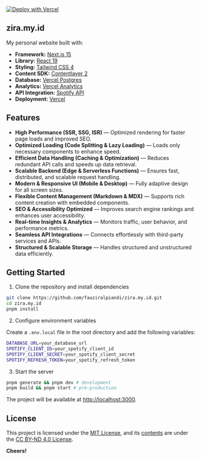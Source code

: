 [![Deploy with Vercel](https://vercel.com/button)](https://vercel.com/new/clone?repository-url=https://github.com/fauziralpiandi/zira.my.id)

## zira.my.id

My personal website built with:

- **Framework:** [Next.js 15](https://nextjs.org/)
- **Library:** [React 19](https://react.dev/)
- **Styling:** [Tailwind CSS 4](https://tailwindcss.com/)
- **Content SDK:** [Contentlayer 2](https://github.com/timlrx/contentlayer2)
- **Database:** [Vercel Postgres](https://vercel.com/docs/storage/vercel-postgres)
- **Analytics:** [Vercel Analytics](https://vercel.com/docs/analytics)
- **API Integration:** [Spotify API](https://developer.spotify.com/)
- **Deployment:** [Vercel](https://vercel.com/home)

## Features

- **High Performance (SSR, SSG, ISR)** — Optimized rendering for faster page loads and improved SEO.
- **Optimized Loading (Code Splitting & Lazy Loading)** — Loads only necessary components to enhance speed.
- **Efficient Data Handling (Caching & Optimization)** — Reduces redundant API calls and speeds up data retrieval.
- **Scalable Backend (Edge & Serverless Functions)** — Ensures fast, distributed, and scalable request handling.
- **Modern & Responsive UI (Mobile & Desktop)** — Fully adaptive design for all screen sizes.
- **Flexible Content Management (Markdown & MDX)** — Supports rich content creation with embedded components.
- **SEO & Accessibility Optimized** — Improves search engine rankings and enhances user accessibility.
- **Real-time Insights & Analytics** — Monitors traffic, user behavior, and performance metrics.
- **Seamless API Integrations** — Connects effortlessly with third-party services and APIs.
- **Structured & Scalable Storage** — Handles structured and unstructured data efficiently.

## Getting Started

1. Clone the repository and install dependencies

```sh
git clone https://github.com/fauziralpiandi/zira.my.id.git
cd zira.my.id
pnpm install
```

2. Configure environment variables

Create a `.env.local` file in the root directory and add the following variables:

```sh
DATABASE_URL=your_database_url
SPOTIFY_CLIENT_ID=your_spotify_client_id
SPOTIFY_CLIENT_SECRET=your_spotify_client_secret
SPOTIFY_REFRESH_TOKEN=your_spotify_refresh_token
```

3. Start the server

```sh
pnpm generate && pnpm dev # development
pnpm build && pnpm start # pre-production
```

The project will be available at [http://localhost:3000](http://localhost:3000).

## License

This project is licensed under the [MIT License](LICENSE), and its [contents](content) are under the [CC BY-ND 4.0 License](content/LICENSE).

**Cheers!**
